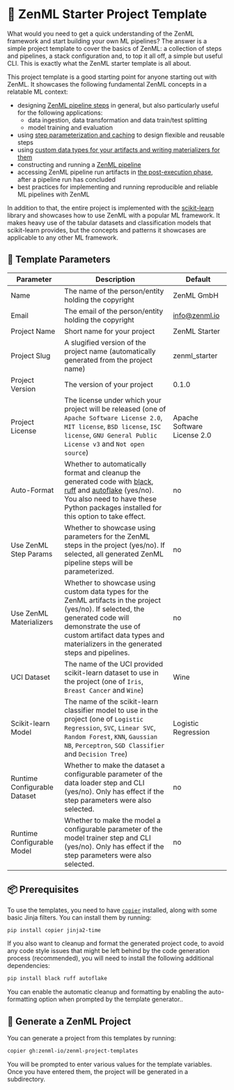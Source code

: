 # 📜 ZenML Starter Project Template

What would you need to get a quick understanding of the ZenML framework and
start building your own ML pipelines? The answer is a simple project template
to cover the basics of ZenML: a collection of steps and pipelines, a stack
configuration and, to top it all off, a simple but useful CLI. This is exactly
what the ZenML starter template is all about.

This project template is a good starting point for anyone starting out with
ZenML. It showcases the following fundamental ZenML concepts in a relatable
ML context:

* designing [ZenML pipeline steps](https://docs.zenml.io/starter-guide/pipelines#step)
in general, but also particularly useful for the following applications:
    * data ingestion, data transformation and data train/test splitting
    * model training and evaluation
* using [step parameterization and caching](https://docs.zenml.io/starter-guide/pipelines/parameters-and-caching)
to design flexible and reusable steps
* using [custom data types for your artifacts and writing materializers for them](https://docs.zenml.io/advanced-guide/pipelines/materializers)
* constructing and running a [ZenML pipeline](https://docs.zenml.io/starter-guide/pipelines#pipeline)
* accessing ZenML pipeline run artifacts in [the post-execution phase](https://docs.zenml.io/starter-guide/pipelines/fetching-pipelines),
after a pipeline run has concluded
* best practices for implementing and running reproducible and reliable ML
pipelines with ZenML

In addition to that, the entire project is implemented with the [scikit-learn](https://scikit-learn.org)
library and showcases how to use ZenML with a popular ML framework. It makes
heavy use of the tabular datasets and classification models that scikit-learn
provides, but the concepts and patterns it showcases are applicable to any
other ML framework.

## 📃 Template Parameters

| Parameter | Description | Default |
|------------------|--|--|
| Name | The name of the person/entity holding the copyright | ZenML GmbH |
| Email | The email of the person/entity holding the copyright | info@zenml.io |
| Project Name | Short name for your project | ZenML Starter |
| Project Slug | A slugified version of the project name (automatically generated from the project name) | zenml_starter |
| Project Version | The version of your project | 0.1.0 |
| Project License | The license under which your project will be released (one of `Apache Software License 2.0`, `MIT license`, `BSD license`, `ISC license`, `GNU General Public License v3` and `Not open source`) | Apache Software License 2.0 |
| Auto-Format | Whether to automatically format and cleanup the generated code with [black](https://black.readthedocs.io/), [ruff](https://beta.ruff.rs/docs/) and [autoflake](https://github.com/PyCQA/autoflake) (yes/no). You also need to have these Python packages installed for this option to take effect. | no |
| Use ZenML Step Params | Whether to showcase using parameters for the ZenML steps in the project (yes/no). If selected, all generated ZenML pipeline steps will be parameterized. | no |
| Use ZenML Materializers | Whether to showcase using custom data types for the ZenML artifacts in the project (yes/no). If selected, the generated code will demonstrate the use of custom artifact data types and materializers in the generated steps and pipelines. | no |
| UCI Dataset | The name of the UCI provided scikit-learn dataset to use in the project (one of `Iris`, `Breast Cancer` and `Wine`) | Wine |
| Scikit-learn Model | The name of the scikit-learn classifier model to use in the project (one of `Logistic Regression`, `SVC`, `Linear SVC`, `Random Forest`, `KNN`, `Gaussian NB`, `Perceptron`, `SGD Classifier` and `Decision Tree`) | Logistic Regression |
| Runtime Configurable Dataset | Whether to make the dataset a configurable parameter of the data loader step and CLI (yes/no). Only has effect if the step parameters were also selected. | no |
| Runtime Configurable Model | Whether to make the model a configurable parameter of the model trainer step and CLI (yes/no). Only has effect if the step parameters were also selected. | no |


## 📦 Prerequisites

To use the templates, you need to have [`copier`](https://copier.readthedocs.io/en/stable/)
installed, along with some basic Jinja filters. You can install them by running:

```bash
pip install copier jinja2-time
```

If you also want to cleanup and format the generated project code, to avoid
any code style issues that might be left behind by the code generation
process (recommended), you will need to install the following additional
dependencies:

```bash
pip install black ruff autoflake
```

You can enable the automatic cleanup and formatting by enabling the
auto-formatting option when prompted by the template generator..

## 🚀 Generate a ZenML Project

You can generate a project from this templates by running:

```bash
copier gh:zenml-io/zenml-project-templates
```

You will be prompted to enter various values for the template variables. Once
you have entered them, the project will be generated in a subdirectory.

